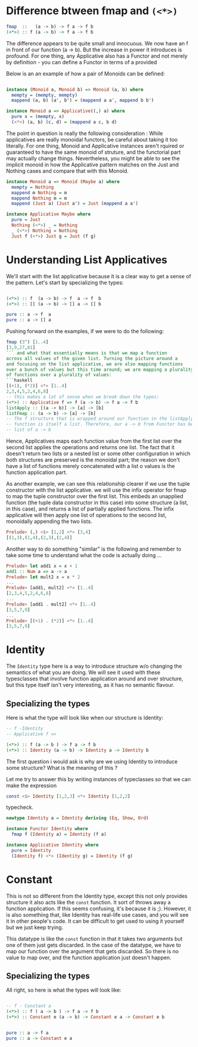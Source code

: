 
# Difference btween fmap and `(<*>)`
```haskell
fmap  ::   (a -> b) -> f a -> f b
(<*>) :: f (a -> b) -> f a -> f b
```

The difference appears to be quite small and innocuous.
We now have an f in front of our function (a -> b). But the
increase in power it introduces is profound. For one thing, any
Applicative also has a Functor and not merely by definition - 
you can define a Functor in terms of a provided 

Below is an an example of how a pair of Monoids can be defined:

```haskell

instance (Monoid a, Monoid b) => Monoid (a, b) where
  mempty = (mempty, mempty)
  mappend (a, b) (a', b') = (mappend a a', mappend b b')

instance Monoid a => Applicative((,) a) where
  pure x = (mempty, x)
  (<*>) (a, b) (c, d) = (mappend a c, b d)

```
The point in question is really the following consideration :
While applicatives are really monoidal functors, be careful about taking it too 
literally. For one thing, Monoid and Applicative instances aren't rquired
or guaranteed to have the same monoid of struture, and the functorial
part may actually change things. Nevertheless, you might be able to 
see the implicit monoid in how the Applicative pattern matches on the 
Just and Nothing cases and compare that with this Monoid.

```haskell
instance Monoid a => Monoid (Maybe a) where
  mempty = Nothing
  mappend m Nothing = m
  mappend Nothing m = m
  mappend (Just a) (Just a') = Just (mappend a a')

instance Applicative Maybe where
  pure = Just
  Nothing (<*>) _ = Nothing
  _ (<*>) Nothing = Nothing
  Just f (<*>) Just g = Just (f g)
```

# Understanding List Applicatives 

We'll start with the list applicative because it is a clear way to get a sense
of the pattern. Let's start by specializing the types:

```haskell

(<*>) :: f  (a -> b) -> f  a -> f  b
(<*>) :: [] (a -> b) -> [] a -> [] b

pure :: a -> f  a 
pure :: a -> [] a 
```
Pushing forward on the examples, if we were to do the following:
```haskell
fmap (3^) [1..4]
[3,9,27,81]
``` and what that essentially means is that we map a function 
across all values of the given list. Turning the picture around a
and focusing on the list applicative, we are also mapping functions
over a bunch of values but this time around; we are mapping a plurality
of functions over a plurality of values:
```haskell
[(+1), (*2)] <*> [1..4]
2,3,4,5,2,4,6,8]
-- this makes a lot of sense when we break down the types:
(<*>) :: Applicative f => f (a -> b) -> f a -> f b
listApply :: [(a -> b)] -> [a] -> [b]
listFmap :: (a -> b) -> [a] -> [b]
-- The f structure that is wrapped around our function in the listApply
-- function is itself a list. Therefore, our a -> b from Functor has become a 
-- list of a -> b

```
Hence, Applicatives maps each function value from the first list over the second list
applies the operations and returns one list. The fact that it doesn't return two lists
or a nested list or some other configuration in which both structures are preserved
is the monoidal part; the reason we don't have a list of functions merely 
concatenated with a list o values is the function application part.

As another example, we can see this relationship clearer  if we use the tuple
constructor with the list applicative. we will use the infix operator for fmap
to map the tuple constructor over the first list. This embeds an unapplied function
(the tuple data constructor in this case) into some structure (a list, in this case), and
returns a list of partially applied functions. The infix applicative will then apply
one list of operations to the second list, monoidally appending the two lists.
```haskell
Prelude> (,) <$> [1,2] <*> [3,4]
[(1,3),(1,4),(2,3),(2,4)]

```
Another way to do something "similar" is the following and remember to take some time
to understand what the code is actually doing ...
```haskell
Prelude> let add1 x = x + 1
add1 :: Num a => a -> a
Prelude> let mult2 x = x * 2
...
Prelude> [add1, mult2] <*> [1..4]
[2,3,4,5,2,4,6,8]
...
Prelude> [add1 . mult2] <*> [1..4]
[3,5,7,9]
...
Prelude> [(+1) . (*2)] <*> [1..4]
[3,5,7,9]

```
# Identity 

The `Identity` type here is a way to introduce structure w/o changing the
semantics of what you are doing. We will see it used with these typesclasses
that involve function application around and over structure, but this type
itself isn't very interesting, as it has no semantic flavour.

##  Specializing the types

Here is what the type will look like when our structure is Identity:

```haskell
-- f -Identity
-- Applicative f =>

(<*>) :: f (a -> b ) -> f a -> f b
(<*>) :: Identity (a -> b) -> Identity a -> Identity b
```
The first question i would ask is why are we using Identity to introduce some structure?
What is the meaning of this ?

Let me try to answer this by writing instances of typeclasses 
so that we can make the expression 
```haskell
const <$> Identity [1,2,3] <*> Identity [1,2,2]
```
typecheck.
```haskell
newtype Identity a = Identity deriving (Eq, Show, Ord)

instance Functor Identity where
  fmap f (Identity a) = Identity (f a)

instance Applicative Identity where
  pure = Identity
  (Identity f) <*> (Identity g) = Identity (f g)

```

# Constant

This is not so different from the Identity type, except this not only 
provides structure it also acts like the `const` function. It sort of 
throws away a function application. If this seems confusing, it's because it is ;).
However, it is also something that, like Identity has real-life use cases, and you will see
it in other people's code. It can be difficult to get used to using it yourself
but we just keep trying.

This datatype is like the `const` function in that it takes two arguments
but one of them just gets discarded. In the case of the datatype, we have to 
map our function over the argument that gets discarded. So there is no 
value to map over, and the function application just doesn't happen.

## Specializing the types

All right, so here is what the types will look like:
```haskell

-- f - Constant a
(<*>) :: f ( a -> b ) -> f a -> f b
(<*>) :: Constant e (a -> b) -> Constant e a -> Constant e b


pure :: a -> f a
pure :: a -> Constant e a

```




















